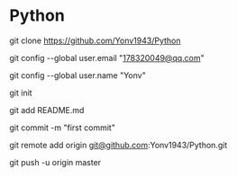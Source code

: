 # Python

git clone https://github.com/Yonv1943/Python

git config --global user.email "178320049@qq.com"

git config --global user.name "Yonv"


git init

git add README.md

git commit -m "first commit"


git remote add origin git@github.com:Yonv1943/Python.git

git push -u origin master


